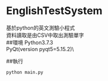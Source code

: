 # EnglishTestSystem
基於python的英文測驗小程式\
資料讀取是由CSV中取出測驗單字\
##環境
Python3.7.3\
PyQt(version pyqt5=5.15.2)\

##執行
```
python main.py
```
